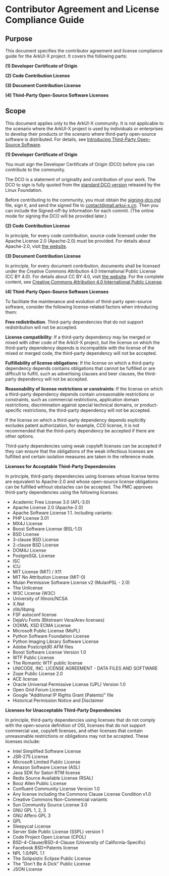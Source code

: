 # Contributor Agreement and License Compliance Guide

## Purpose

This document specifies the contributor agreement and license compliance guide for the ArkUI-X project. It covers the following parts:

**(1) Developer Certificate of Origin**

**(2) Code Contribution License**

**(3) Document Contribution License**

**(4) Third-Party Open-Source Software Licenses**

## Scope

This document applies only to the ArkUI-X community. It is not applicable to the scenario where the ArkUI-X project is used by individuals or enterprises to develop their products or the scenario where third-party open-source software is distributed. For details, see [Introducing Third-Party Open-Source Software](introducing-third-party-open-source-software.md).

**(1) Developer Certificate of Origin**

You must sign the Developer Certificate of Origin (DCO) before you can contribute to the community.

The DCO is a statement of originality and contribution of your work. The DCO to sign is fully quoted from the [standard DCO version](https://developercertificate.org/) released by the Linux Foundation.

Before contributing to the community, you must obtain the [signing-dco.md](signing-dco.md) file, sign it, and send the signed file to [contact@mail.arkui-x.cn](mailto:contact@mail.arkui-x.cn). Then you can include the Signed-off-by information for each commit. (The online mode for signing the DCO will be provided later.)

**(2) Code Contribution License**

In principle, for every code contribution, source code licensed under the Apache License 2.0 (Apache-2.0) must be provided. For details about Apache-2.0, visit [the website](https://www.apache.org/licenses/LICENSE-2.0).

**(3) Document Contribution License**

In principle, for every document contribution, documents shall be licensed under the Creative Commons Attribution 4.0 International Public License (CC BY 4.0). For details about CC BY 4.0, visit [the website](https://creativecommons.org/licenses/by/4.0/). For the complete content, see [Creative Commons Attribution 4.0 International Public License](https://creativecommons.org/licenses/by/4.0/legalcode).

**(4) Third-Party Open-Source Software Licenses**

To facilitate the maintenance and evolution of third-party open-source software, consider the following license-related factors when introducing them:

**Free redistribution**. Third-party dependencies that do not support redistribution will not be accepted.

**License compatibility**: If a third-party dependency may be merged or mixed with other code of the ArkUI-X project, but the license on which the third-party dependency depends is incompatible with the license of the mixed or merged code, the third-party dependency will not be accepted.

**Fulfillability of license obligations**: If the license on which a third-party dependency depends contains obligations that cannot be fulfilled or are difficult to fulfill, such as advertising clauses and beer clauses, the third-party dependency will not be accepted.

**Reasonability of license restrictions or constraints**: If the license on which a third-party dependency depends contain unreasonable restrictions or constraints, such as commercial restrictions, application domain restrictions, discrimination against special technical domains, or product-specific restrictions, the third-party dependency will not be accepted.

If the license on which a third-party dependency depends explicitly excludes patent authorization, for example, CC0 license, it is not recommended that the third-party dependency be accepted if there are other options.

Third-party dependencies using weak copyleft licenses can be accepted if they can ensure that the obligations of the weak infectious licenses are fulfilled and certain isolation measures are taken in the reference mode.

**Licenses for Acceptable Third-Party Dependencies**

In principle, third-party dependencies using licenses whose license terms are equivalent to Apache-2.0 and whose open-source license obligations can be fulfilled without obstacles can be accepted. The PMC approves third-party dependencies using the following licenses:

*  Academic Free License 3.0 (AFL-3.0)
*  Apache License 2.0 (Apache-2.0)
*  Apache Software License 1.1. Including variants:
*   PHP License 3.01
*   MX4J License
*  Boost Software License (BSL-1.0)
*  BSD License
*  3-clause BSD License
*  2-clause BSD License
*  DOM4J License
*  PostgreSQL License
*  ISC
*  ICU
*  MIT License (MIT) / X11
*  MIT No Attribution License (MIT-0)
*  Mulan Permissive Software License v2 (MulanPSL - 2.0)
*  The Unlicense
*  W3C License (W3C)
*  University of Illinois/NCSA
*  X.Net
*  zlib/libpng
*  FSF autoconf license
*  DejaVu Fonts (Bitstream Vera/Arev licenses)
*  OOXML XSD ECMA License
*  Microsoft Public License (MsPL)
*  Python Software Foundation License
*  Python Imaging Library Software License
*  Adobe Postcript(R) AFM files
*  Boost Software License Version 1.0
*  WTF Public License
*  The Romantic WTF public license
*  UNICODE, INC. LICENSE AGREEMENT - DATA FILES AND SOFTWARE
*  Zope Public License 2.0
*  ACE license
*  Oracle Universal Permissive License (UPL) Version 1.0
*  Open Grid Forum License
*  Google "Additional IP Rights Grant (Patents)" file
*  Historical Permission Notice and Disclaimer

**Licenses for Unacceptable Third-Party Dependencies**

In principle, third-party dependencies using licenses that do not comply with the open-source definition of OSI, licenses that do not support commercial use, copyleft licenses, and other licenses that contain unreasonable restrictions or obligations may not be accepted. These licenses include:

*  Intel Simplified Software License
*  JSR-275 License
*  Microsoft Limited Public License
*  Amazon Software License (ASL)
*  Java SDK for Satori RTM license
*  Redis Source Available License (RSAL)
*  Booz Allen Public License
*  Confluent Community License Version 1.0
*  Any license including the Commons Clause License Condition v1.0
*  Creative Commons Non-Commercial variants
*  Sun Community Source License 3.0
*  GNU GPL 1, 2, 3
*  GNU Affero GPL 3
*  QPL
*  Sleepycat License
*  Server Side Public License (SSPL) version 1
*  Code Project Open License (CPOL)
*  BSD-4-Clause/BSD-4-Clause (University of California-Specific)
*  Facebook BSD+Patents license
*  NPL 1.0/NPL 1.1
*  The Solipsistic Eclipse Public License
*  The "Don't Be A Dick" Public License
*  JSON License
